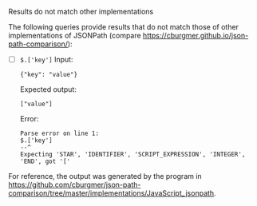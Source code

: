 Results do not match other implementations

The following queries provide results that do not match those of other implementations of JSONPath
(compare https://cburgmer.github.io/json-path-comparison/):

- [ ] `$.['key']`
  Input:
  ```
  {"key": "value"}
  ```
  Expected output:
  ```
  ["value"]
  ```
  Error:
  ```
  Parse error on line 1:
  $.['key']
  --^
  Expecting 'STAR', 'IDENTIFIER', 'SCRIPT_EXPRESSION', 'INTEGER', 'END', got '['
  ```


For reference, the output was generated by the program in https://github.com/cburgmer/json-path-comparison/tree/master/implementations/JavaScript_jsonpath.
